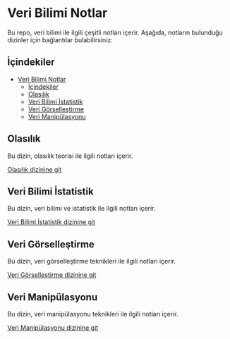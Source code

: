 # Veri Bilimi Notlar

Bu repo, veri bilimi ile ilgili çeşitli notları içerir. Aşağıda, notların bulunduğu dizinler için bağlantılar bulabilirsiniz:

## İçindekiler

- [Veri Bilimi Notlar](#veri-bilimi-notlar)
  - [İçindekiler](#i̇çindekiler)
  - [Olasılık](#olasılık)
  - [Veri Bilimi İstatistik](#veri-bilimi-i̇statistik)
  - [Veri Görselleştirme](#veri-görselleştirme)
  - [Veri Manipülasyonu](#veri-manipülasyonu)

## Olasılık

Bu dizin, olasılık teorisi ile ilgili notları içerir.

[Olasılık dizinine git](./olasılık)

## Veri Bilimi İstatistik

Bu dizin, veri bilimi ve istatistik ile ilgili notları içerir.

[Veri Bilimi İstatistik dizinine git](./veri_bilimi_istatistik)

## Veri Görselleştirme

Bu dizin, veri görselleştirme teknikleri ile ilgili notları  içerir.

[Veri Görselleştirme dizinine git](./veri_gorsellestirme)

## Veri Manipülasyonu

Bu dizin, veri manipülasyonu teknikleri ile ilgili notları  içerir.

[Veri Manipülasyonu dizinine git](./veri-manipulasyonu)